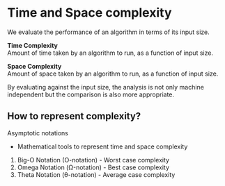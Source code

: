 # Time and Space complexity

We evaluate the performance of an algorithm in terms of its input size.

**Time Complexity**  
Amount of time taken by an algorithm to run, as a function of input size.

**Space Complexity**  
Amount of space taken by an algorithm to run, as a function of input size.

By evaluating against the input size, the analysis is not only machine independent
but the comparison is also more appropriate.

## How to represent complexity?

Asymptotic notations

- Mathematical tools to represent time and space complexity

1. Big-O Notation (O-notation) - Worst case complexity
2. Omega Notation (Ω-notation) - Best case complexity
3. Theta Notation (θ-notation) - Average case complexity
